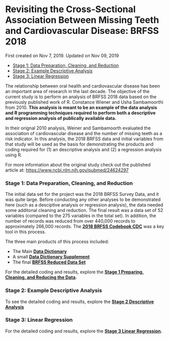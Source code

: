 Revisiting the Cross-Sectional Association Between Missing Teeth and
Cardiovascular Disease: BRFSS 2018
================
First created on Nov 7, 2019. Updated on Nov 09, 2019

  - [Stage 1: Data Preparation, Cleaning, and
    Reduction](#stage-1-data-preparation-cleaning-and-reduction)
  - [Stage 2: Example Descriptive
    Analysis](#stage-2-example-descriptive-analysis)
  - [Stage 3: Linear Regression](#stage-3-linear-regression)

The relationship between oral health and cardiovascular disease has been
an important area of research in the last decade. The objective of the
current study is to perform an analysis of BRFSS 2018 data based on the
previously published work of R. Constance Wiener and Usha Sambamoorthi
from 2010. **This analysis is meant to be an example of the data
analysis and R programming techniques required to perform both a
descriptive and regression analysis of publically available data.**

In their orignal 2010 analysis, Weiner and Sambamoorth evaluated the
association of cardiovascular disease and the number of missing teeth as
a risk indicator. In this analysis, the 2018 BRFSS data and initial
variables from that study will be used as the basis for demonstrating
the products and coding required for (1) an descriptive analysis and (2)
a regression analysis using R.

For more information about the original study check out the published
article at: <https://www.ncbi.nlm.nih.gov/pubmed/24624297>

### Stage 1: Data Preparation, Cleaning, and Reduction

The initial data set for the project was the 2018 BRFSS Survey Data, and
it was quite large. Before conducting any other analyses to be
demonstrated here (such as a desciptive analysis or regression
analysis), the data needed some additonal cleaning and reduction. The
final result was a data set of 52 variables (compared to the 275
variables in the total set). In addition, the number of records was
reduced from over 440,000 records to approximately 266,000 records. The
**[2018 BRFSS Codebook
CDC](https://www.cdc.gov/brfss/annual_data/2018/pdf/codebook18_llcp-v2-508.pdf)**
was a key tool in this process.

The three main products of this process included:

  - The Main **[Data Dictionary](output/Data_Dictionary.xlsx)**
  - A small **[Data Dictionary Supplement](output/data_dictionary.txt)**
  - The final **[BRFSS Reduced Data Set](output/BRFSS.csv)**

For the detailed coding and results, explore the **[Stage 1 Preparing,
Cleaning, and Reducing the Data](preparing-the-data.html).**

### Stage 2: Example Descriptive Analysis

To see the detailed coding and results, explore the **[Stage 2
Descriptive Analysis](descriptive-analysis.html)**

### Stage 3: Linear Regression

For the detailed coding and results, explore the **[Stage 3 Linear
Regression](linear-regression.html).**
